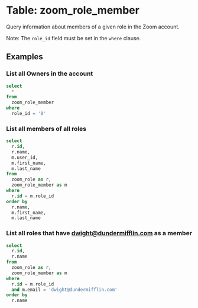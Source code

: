 # Table: zoom_role_member

Query information about members of a given role in the Zoom account.

Note: The `role_id` field must be set in the `where` clause.

## Examples

### List all Owners in the account

```sql
select
  *
from
  zoom_role_member
where
  role_id = '0'
```

### List all members of all roles

```sql
select
  r.id,
  r.name,
  m.user_id,
  m.first_name,
  m.last_name
from
  zoom_role as r,
  zoom_role_member as m
where
  r.id = m.role_id
order by
  r.name,
  m.first_name,
  m.last_name
```

### List all roles that have dwight@dundermifflin.com as a member

```sql
select
  r.id,
  r.name
from
  zoom_role as r,
  zoom_role_member as m
where
  r.id = m.role_id
  and m.email = 'dwight@dundermifflin.com'
order by
  r.name
```
